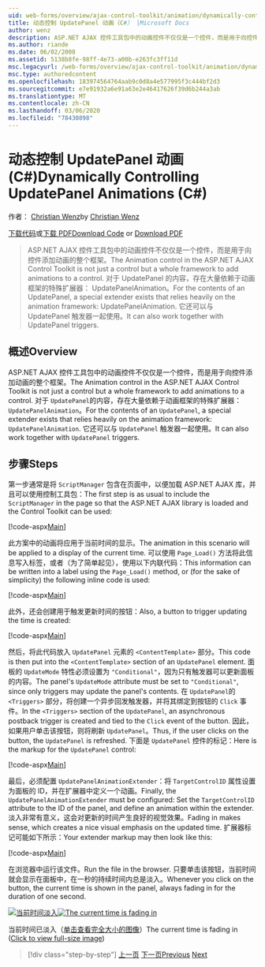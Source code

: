 ```yaml
---
uid: web-forms/overview/ajax-control-toolkit/animation/dynamically-controlling-updatepanel-animations-cs
title: 动态控制 UpdatePanel 动画（C#） |Microsoft Docs
author: wenz
description: ASP.NET AJAX 控件工具包中的动画控件不仅仅是一个控件，而是用于向控件添加动画的整个框架。 有关 ... 的内容
ms.author: riande
ms.date: 06/02/2008
ms.assetid: 5138b8fe-98ff-4e73-a00b-e263fc3ff11d
msc.legacyurl: /web-forms/overview/ajax-control-toolkit/animation/dynamically-controlling-updatepanel-animations-cs
msc.type: authoredcontent
ms.openlocfilehash: 183974564764aab9c0d8a4e577995f3c444bf2d3
ms.sourcegitcommit: e7e91932a6e91a63e2e46417626f39d6b244a3ab
ms.translationtype: MT
ms.contentlocale: zh-CN
ms.lasthandoff: 03/06/2020
ms.locfileid: "78430898"
---
```

# <a name="dynamically-controlling-updatepanel-animations-c"></a><span data-ttu-id="516c7-104">动态控制 UpdatePanel 动画 (C#)</span><span class="sxs-lookup"><span data-stu-id="516c7-104">Dynamically Controlling UpdatePanel Animations (C#)</span></span>

<span data-ttu-id="516c7-105">作者： [Christian Wenz](https://github.com/wenz)</span><span class="sxs-lookup"><span data-stu-id="516c7-105">by [Christian Wenz](https://github.com/wenz)</span></span>

<span data-ttu-id="516c7-106">[下载代码](https://download.microsoft.com/download/9/3/f/93f8daea-bebd-4821-833b-95205389c7d0/UpdatePanelAnimation2.cs.zip)或[下载 PDF](https://download.microsoft.com/download/b/6/a/b6ae89ee-df69-4c87-9bfb-ad1eb2b23373/updatepanelanimation2CS.pdf)</span><span class="sxs-lookup"><span data-stu-id="516c7-106">[Download Code](https://download.microsoft.com/download/9/3/f/93f8daea-bebd-4821-833b-95205389c7d0/UpdatePanelAnimation2.cs.zip) or [Download PDF](https://download.microsoft.com/download/b/6/a/b6ae89ee-df69-4c87-9bfb-ad1eb2b23373/updatepanelanimation2CS.pdf)</span></span>

> <span data-ttu-id="516c7-107">ASP.NET AJAX 控件工具包中的动画控件不仅仅是一个控件，而是用于向控件添加动画的整个框架。</span><span class="sxs-lookup"><span data-stu-id="516c7-107">The Animation control in the ASP.NET AJAX Control Toolkit is not just a control but a whole framework to add animations to a control.</span></span> <span data-ttu-id="516c7-108">对于 UpdatePanel 的内容，存在大量依赖于动画框架的特殊扩展器： UpdatePanelAnimation。</span><span class="sxs-lookup"><span data-stu-id="516c7-108">For the contents of an UpdatePanel, a special extender exists that relies heavily on the animation framework: UpdatePanelAnimation.</span></span> <span data-ttu-id="516c7-109">它还可以与 UpdatePanel 触发器一起使用。</span><span class="sxs-lookup"><span data-stu-id="516c7-109">It can also work together with UpdatePanel triggers.</span></span>

## <a name="overview"></a><span data-ttu-id="516c7-110">概述</span><span class="sxs-lookup"><span data-stu-id="516c7-110">Overview</span></span>

<span data-ttu-id="516c7-111">ASP.NET AJAX 控件工具包中的动画控件不仅仅是一个控件，而是用于向控件添加动画的整个框架。</span><span class="sxs-lookup"><span data-stu-id="516c7-111">The Animation control in the ASP.NET AJAX Control Toolkit is not just a control but a whole framework to add animations to a control.</span></span> <span data-ttu-id="516c7-112">对于 `UpdatePanel`的内容，存在大量依赖于动画框架的特殊扩展器： `UpdatePanelAnimation`。</span><span class="sxs-lookup"><span data-stu-id="516c7-112">For the contents of an `UpdatePanel`, a special extender exists that relies heavily on the animation framework: `UpdatePanelAnimation`.</span></span> <span data-ttu-id="516c7-113">它还可以与 `UpdatePanel` 触发器一起使用。</span><span class="sxs-lookup"><span data-stu-id="516c7-113">It can also work together with `UpdatePanel` triggers.</span></span>

## <a name="steps"></a><span data-ttu-id="516c7-114">步骤</span><span class="sxs-lookup"><span data-stu-id="516c7-114">Steps</span></span>

<span data-ttu-id="516c7-115">第一步通常是将 `ScriptManager` 包含在页面中，以便加载 ASP.NET AJAX 库，并且可以使用控制工具包：</span><span class="sxs-lookup"><span data-stu-id="516c7-115">The first step is as usual to include the `ScriptManager` in the page so that the ASP.NET AJAX library is loaded and the Control Toolkit can be used:</span></span>

[!code-aspx[Main](dynamically-controlling-updatepanel-animations-cs/samples/sample1.aspx)]

<span data-ttu-id="516c7-116">此方案中的动画将应用于当前时间的显示。</span><span class="sxs-lookup"><span data-stu-id="516c7-116">The animation in this scenario will be applied to a display of the current time.</span></span> <span data-ttu-id="516c7-117">可以使用 `Page_Load()` 方法将此信息写入标签，或者（为了简单起见），使用以下内联代码：</span><span class="sxs-lookup"><span data-stu-id="516c7-117">This information can be written into a label using the `Page_Load()` method, or (for the sake of simplicity) the following inline code is used:</span></span>

[!code-aspx[Main](dynamically-controlling-updatepanel-animations-cs/samples/sample2.aspx)]

<span data-ttu-id="516c7-118">此外，还会创建用于触发更新时间的按钮：</span><span class="sxs-lookup"><span data-stu-id="516c7-118">Also, a button to trigger updating the time is created:</span></span>

[!code-aspx[Main](dynamically-controlling-updatepanel-animations-cs/samples/sample3.aspx)]

<span data-ttu-id="516c7-119">然后，将此代码放入 `UpdatePanel` 元素的 `<ContentTemplate>` 部分。</span><span class="sxs-lookup"><span data-stu-id="516c7-119">This code is then put into the `<ContentTemplate>` section of an `UpdatePanel` element.</span></span> <span data-ttu-id="516c7-120">面板的 `UpdateMode` 特性必须设置为 `"Conditional"`，因为只有触发器可以更新面板的内容。</span><span class="sxs-lookup"><span data-stu-id="516c7-120">The panel's `UpdateMode` attribute must be set to `"Conditional"`, since only triggers may update the panel's contents.</span></span> <span data-ttu-id="516c7-121">在 `UpdatePanel`的 `<Triggers>` 部分，将创建一个异步回发触发器，并将其绑定到按钮的 `Click` 事件。</span><span class="sxs-lookup"><span data-stu-id="516c7-121">In the `<Triggers>` section of the `UpdatePanel`, an asynchronous postback trigger is created and tied to the `Click` event of the button.</span></span> <span data-ttu-id="516c7-122">因此，如果用户单击该按钮，则将刷新 `UpdatePanel`。</span><span class="sxs-lookup"><span data-stu-id="516c7-122">Thus, if the user clicks on the button, the `UpdatePanel` is refreshed.</span></span> <span data-ttu-id="516c7-123">下面是 `UpdatePanel` 控件的标记：</span><span class="sxs-lookup"><span data-stu-id="516c7-123">Here is the markup for the `UpdatePanel` control:</span></span>

[!code-aspx[Main](dynamically-controlling-updatepanel-animations-cs/samples/sample4.aspx)]

<span data-ttu-id="516c7-124">最后，必须配置 `UpdatePanelAnimationExtender`：将 `TargetControlID` 属性设置为面板的 ID，并在扩展器中定义一个动画。</span><span class="sxs-lookup"><span data-stu-id="516c7-124">Finally, the `UpdatePanelAnimationExtender` must be configured: Set the `TargetControlID` attribute to the ID of the panel, and define an animation within the extender.</span></span> <span data-ttu-id="516c7-125">淡入非常有意义，这会对更新的时间产生良好的视觉效果。</span><span class="sxs-lookup"><span data-stu-id="516c7-125">Fading in makes sense, which creates a nice visual emphasis on the updated time.</span></span> <span data-ttu-id="516c7-126">扩展器标记可能如下所示：</span><span class="sxs-lookup"><span data-stu-id="516c7-126">Your extender markup may then look like this:</span></span>

[!code-aspx[Main](dynamically-controlling-updatepanel-animations-cs/samples/sample5.aspx)]

<span data-ttu-id="516c7-127">在浏览器中运行该文件。</span><span class="sxs-lookup"><span data-stu-id="516c7-127">Run the file in the browser.</span></span> <span data-ttu-id="516c7-128">只要单击该按钮，当前时间就会显示在面板中，在一秒的持续时间内总是淡入。</span><span class="sxs-lookup"><span data-stu-id="516c7-128">Whenever you click on the button, the current time is shown in the panel, always fading in for the duration of one second.</span></span>

<span data-ttu-id="516c7-129">[![当前时间淡入](dynamically-controlling-updatepanel-animations-cs/_static/image2.png)](dynamically-controlling-updatepanel-animations-cs/_static/image1.png)</span><span class="sxs-lookup"><span data-stu-id="516c7-129">[![The current time is fading in](dynamically-controlling-updatepanel-animations-cs/_static/image2.png)](dynamically-controlling-updatepanel-animations-cs/_static/image1.png)</span></span>

<span data-ttu-id="516c7-130">当前时间已淡入（[单击查看完全大小的图像](dynamically-controlling-updatepanel-animations-cs/_static/image3.png)）</span><span class="sxs-lookup"><span data-stu-id="516c7-130">The current time is fading in ([Click to view full-size image](dynamically-controlling-updatepanel-animations-cs/_static/image3.png))</span></span>

> [!div class="step-by-step"]
> <span data-ttu-id="516c7-131">[上一页](animating-an-updatepanel-control-cs.md)
> [下一页](adding-animation-to-a-control-vb.md)</span><span class="sxs-lookup"><span data-stu-id="516c7-131">[Previous](animating-an-updatepanel-control-cs.md)
[Next](adding-animation-to-a-control-vb.md)</span></span>

